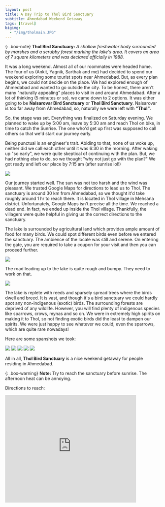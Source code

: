 ```yaml
---
layout: post
title: A Day Trip to Thol Bird Sanctuary
subtitle: Ahmedabad Weekend Getaway 
tags: [travel]
bigimg: 
  - "/img/tholmain.JPG"
---
```


{: .box-note}
**Thol Bird Sanctuary:** *A shallow freshwater body surrounded by marshes and a scrubby forest marking the lake's area. It covers an area of 7 square kilometers and was declared officially in 1988.*

It was a long weekend. Almost all of our roommates were headed home. The four of us (Ankit, Yagnik, Sarthak and me) had decided to spend our weekend exploring some tourist spots near Ahmedabad. But, as every plan begins, we could not decide on the place. We had explored enough of Ahmedabad and wanted to go outside the city. To be honest, there aren't many "naturally appealing" places to visit in and around Ahmedabad. After a lot of thinking (5 minutes or so), we came down to 2 options. It was either going to be **Nalsarovar Bird Sanctuary** or **Thol Bird Sanctuary**. Nalsarovar is too far away from Ahmedabad, so, naturally we were left with **"Thol"**. 

So, the stage was set. Everything was finalized on Saturday evening. We planned to wake up by 5:00 am, leave by 5:30 am and reach Thol on bike, in time to catch the Sunrise. The one who'd get up first was supposed to call others so that we'd start our journey early.

Being punctual is an engineer's trait. Abiding to that, none of us woke up, neither did we call each other until it was 6:30 in the morning. After waking up "so early", we were quite skeptical of continuing with the plan. But, we had nothing else to do, so we thought "why not just go with the plan?" We got ready and left our place by 7:15 am (after sunrise lol!)

<img src="/img/thol2.jpg">

Our journey started well. The sun was not too harsh and the wind was pleasant. We trusted Google Maps for directions to lead us to Thol. The sanctuary is around 30 km from Ahmedabad, so we thought it'd take roughly around 1 hr to reach there. It is located in Thol village in Mehsana district. Unfortunately, Google Maps isn't precise all the time. We reached a dead end. In fact, we ended up inside the Thol village. Thankfully, the villagers were quite helpful in giving us the correct directions to the sanctuary.

The lake is surrounded by agricultural land which provides ample amount of food for many birds. We could spot different birds even before we entered the sanctuary. The ambience of the locale was still and serene. On entering the gate, you are required to take a coupon for your visit and then you can proceed further.

<img src="/img/thol3.JPG">

The road leading up to the lake is quite rough and bumpy. They need to work on that.

<img src="/img/thol4.JPG">

The lake is replete with reeds and sparsely spread trees where the birds dwell and breed. It is vast, and though it's a bird sanctuary we could hardly spot any non-indigenous (exotic) birds. The surrounding forests are deprived of any wildlife. However, you will find plenty of indigenous species like sparrows, crows, mynas and so on. We were in extremely high spirits on making it to Thol, so not finding exotic birds did the least to dampen our spirits. We were just happy to see whatever we could, even the sparrows, which are quite rare nowadays!

Here are some spanshots we took:

<img src="/img/thol7.jpg">

<img src="/img/thol6.jpg">

<img src="/img/thol8.jpg">

<img src="/img/thol9.jpg">

<img src="/img/thol10.jpg">

All in all, **Thol Bird Sanctuary** is a nice weekend getaway for people residing in Ahmedabad.

{: .box-warning}
**Note:** Try to reach the sanctuary before sunrise. The afternoon heat can be annoying. 

Directions to reach:

<iframe frameborder="0" height="350" marginheight="0" marginwidth="0" scrolling="no" src="https://www.google.com/maps?f=q&amp;source=s_q&amp;hl=en&amp;geocode=&amp;q=thol+lake&amp;aq=&amp;sll=37.0625,-95.677068&amp;sspn=44.52365,79.013672&amp;ie=UTF8&amp;hq=&amp;hnear=Thol&amp;t=m&amp;z=14&amp;iwloc=A&amp;ll=23.137287,72.406581&amp;output=embed" width="425"></iframe>
